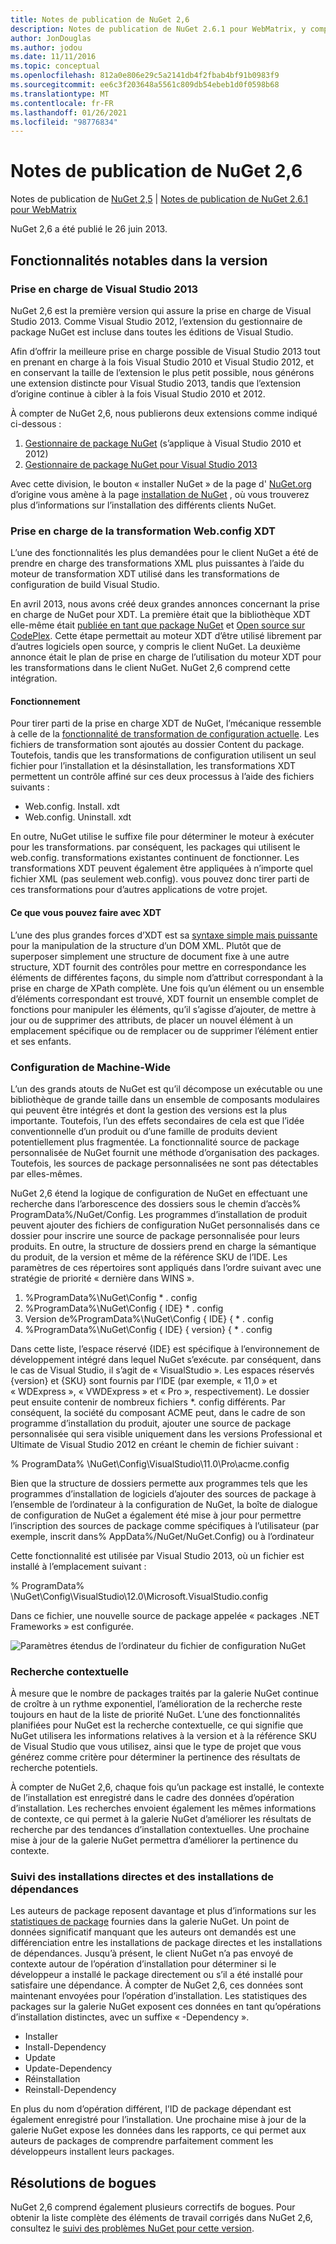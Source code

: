 ```yaml
---
title: Notes de publication de NuGet 2,6
description: Notes de publication de NuGet 2.6.1 pour WebMatrix, y compris les problèmes connus, les correctifs de bogues, les fonctionnalités ajoutées et DCR.
author: JonDouglas
ms.author: jodou
ms.date: 11/11/2016
ms.topic: conceptual
ms.openlocfilehash: 812a0e806e29c5a2141db4f2fbab4bf91b0983f9
ms.sourcegitcommit: ee6c3f203648a5561c809db54ebeb1d0f0598b68
ms.translationtype: MT
ms.contentlocale: fr-FR
ms.lasthandoff: 01/26/2021
ms.locfileid: "98776834"
---
```

# <a name="nuget-26-release-notes"></a>Notes de publication de NuGet 2,6

Notes de publication de [NuGet 2,5](../release-notes/nuget-2.5.md)  |  [Notes de publication de NuGet 2.6.1 pour WebMatrix](../release-notes/nuget-2.6.1-for-webmatrix.md)

NuGet 2,6 a été publié le 26 juin 2013.

## <a name="notable-features-in-the-release"></a>Fonctionnalités notables dans la version

### <a name="support-for-visual-studio-2013"></a>Prise en charge de Visual Studio 2013

NuGet 2,6 est la première version qui assure la prise en charge de Visual Studio 2013. Comme Visual Studio 2012, l’extension du gestionnaire de package NuGet est incluse dans toutes les éditions de Visual Studio.

Afin d’offrir la meilleure prise en charge possible de Visual Studio 2013 tout en prenant en charge à la fois Visual Studio 2010 et Visual Studio 2012, et en conservant la taille de l’extension le plus petit possible, nous générons une extension distincte pour Visual Studio 2013, tandis que l’extension d’origine continue à cibler à la fois Visual Studio 2010 et 2012.

À compter de NuGet 2,6, nous publierons deux extensions comme indiqué ci-dessous :

1. [Gestionnaire de package NuGet](https://marketplace.visualstudio.com/items?itemName=NuGetTeam.NuGetPackageManager) (s’applique à Visual Studio 2010 et 2012)
1. [Gestionnaire de package NuGet pour Visual Studio 2013](https://marketplace.visualstudio.com/items?itemName=NuGetTeam.NuGetPackageManagerforVisualStudio2013)

Avec cette division, le bouton « installer NuGet » de la page d' [NuGet.org](https://nuget.org) d’origine vous amène à la page [installation de NuGet](../install-nuget-client-tools.md) , où vous trouverez plus d’informations sur l’installation des différents clients NuGet.

<a name="xdt"></a>

### <a name="xdt-webconfig-transformation-support"></a>Prise en charge de la transformation Web.config XDT

L’une des fonctionnalités les plus demandées pour le client NuGet a été de prendre en charge des transformations XML plus puissantes à l’aide du moteur de transformation XDT utilisé dans les transformations de configuration de build Visual Studio.

En avril 2013, nous avons créé deux grandes annonces concernant la prise en charge de NuGet pour XDT. La première était que la bibliothèque XDT elle-même était [publiée en tant que package NuGet](https://nuget.org/packages/Microsoft.Web.Xdt) et [Open source sur CodePlex](http://xdt.codeplex.com/). Cette étape permettait au moteur XDT d’être utilisé librement par d’autres logiciels open source, y compris le client NuGet. La deuxième annonce était le plan de prise en charge de l’utilisation du moteur XDT pour les transformations dans le client NuGet. NuGet 2,6 comprend cette intégration.

#### <a name="how-it-works"></a>Fonctionnement

Pour tirer parti de la prise en charge XDT de NuGet, l’mécanique ressemble à celle de la [fonctionnalité de transformation de configuration actuelle](../create-packages/source-and-config-file-transformations.md).
Les fichiers de transformation sont ajoutés au dossier Content du package. Toutefois, tandis que les transformations de configuration utilisent un seul fichier pour l’installation et la désinstallation, les transformations XDT permettent un contrôle affiné sur ces deux processus à l’aide des fichiers suivants :

- Web.config. Install. xdt
- Web.config. Uninstall. xdt

En outre, NuGet utilise le suffixe file pour déterminer le moteur à exécuter pour les transformations. par conséquent, les packages qui utilisent le web.config. transformations existantes continuent de fonctionner. Les transformations XDT peuvent également être appliquées à n’importe quel fichier XML (pas seulement web.config). vous pouvez donc tirer parti de ces transformations pour d’autres applications de votre projet.

#### <a name="what-you-can-do-with-xdt"></a>Ce que vous pouvez faire avec XDT

L’une des plus grandes forces d’XDT est sa [syntaxe simple mais puissante](/previous-versions/aspnet/dd465326(v=vs.110)) pour la manipulation de la structure d’un DOM XML. Plutôt que de superposer simplement une structure de document fixe à une autre structure, XDT fournit des contrôles pour mettre en correspondance les éléments de différentes façons, du simple nom d’attribut correspondant à la prise en charge de XPath complète. Une fois qu’un élément ou un ensemble d’éléments correspondant est trouvé, XDT fournit un ensemble complet de fonctions pour manipuler les éléments, qu’il s’agisse d’ajouter, de mettre à jour ou de supprimer des attributs, de placer un nouvel élément à un emplacement spécifique ou de remplacer ou de supprimer l’élément entier et ses enfants.

### <a name="machine-wide-configuration"></a>Configuration de Machine-Wide

L’un des grands atouts de NuGet est qu’il décompose un exécutable ou une bibliothèque de grande taille dans un ensemble de composants modulaires qui peuvent être intégrés et dont la gestion des versions est la plus importante. Toutefois, l’un des effets secondaires de cela est que l’idée conventionnelle d’un produit ou d’une famille de produits devient potentiellement plus fragmentée.
La fonctionnalité source de package personnalisée de NuGet fournit une méthode d’organisation des packages. Toutefois, les sources de package personnalisées ne sont pas détectables par elles-mêmes.

NuGet 2,6 étend la logique de configuration de NuGet en effectuant une recherche dans l’arborescence des dossiers sous le chemin d’accès% ProgramData%/NuGet/Config. Les programmes d’installation de produit peuvent ajouter des fichiers de configuration NuGet personnalisés dans ce dossier pour inscrire une source de package personnalisée pour leurs produits. En outre, la structure de dossiers prend en charge la sémantique du produit, de la version et même de la référence SKU de l’IDE. Les paramètres de ces répertoires sont appliqués dans l’ordre suivant avec une stratégie de priorité « dernière dans WINS ».

1. %ProgramData%\NuGet\Config \* . config
2. %ProgramData%\NuGet\Config \{ IDE} \* . config
3. Version de%ProgramData%\NuGet\Config \{ IDE} \{ \* . config
4. %ProgramData%\NuGet\Config \{ IDE} \{ version} \{ \* . config

Dans cette liste, l’espace réservé {IDE} est spécifique à l’environnement de développement intégré dans lequel NuGet s’exécute. par conséquent, dans le cas de Visual Studio, il s’agit de « VisualStudio ». Les espaces réservés {version} et {SKU} sont fournis par l’IDE (par exemple, « 11,0 » et « WDExpress », « VWDExpress » et « Pro », respectivement). Le dossier peut ensuite contenir de nombreux fichiers *. config différents.
Par conséquent, la société du composant ACME peut, dans le cadre de son programme d’installation du produit, ajouter une source de package personnalisée qui sera visible uniquement dans les versions Professional et Ultimate de Visual Studio 2012 en créant le chemin de fichier suivant :

% ProgramData% \NuGet\Config\VisualStudio\11.0\Pro\acme.config

Bien que la structure de dossiers permette aux programmes tels que les programmes d’installation de logiciels d’ajouter des sources de package à l’ensemble de l’ordinateur à la configuration de NuGet, la boîte de dialogue de configuration de NuGet a également été mise à jour pour permettre l’inscription des sources de package comme spécifiques à l’utilisateur (par exemple, inscrit dans% AppData%/NuGet/NuGet.Config) ou à l’ordinateur

Cette fonctionnalité est utilisée par Visual Studio 2013, où un fichier est installé à l’emplacement suivant :

% ProgramData% \NuGet\Config\VisualStudio\12.0\Microsoft.VisualStudio.config

Dans ce fichier, une nouvelle source de package appelée « packages .NET Frameworks » est configurée.

![Paramètres étendus de l’ordinateur du fichier de configuration NuGet](./media/NuGet-Config-File-Machine-Wide.png)

### <a name="contextualizing-search"></a>Recherche contextuelle

À mesure que le nombre de packages traités par la galerie NuGet continue de croître à un rythme exponentiel, l’amélioration de la recherche reste toujours en haut de la liste de priorité NuGet. L’une des fonctionnalités planifiées pour NuGet est la recherche contextuelle, ce qui signifie que NuGet utilisera les informations relatives à la version et à la référence SKU de Visual Studio que vous utilisez, ainsi que le type de projet que vous générez comme critère pour déterminer la pertinence des résultats de recherche potentiels.

À compter de NuGet 2,6, chaque fois qu’un package est installé, le contexte de l’installation est enregistré dans le cadre des données d’opération d’installation.  Les recherches envoient également les mêmes informations de contexte, ce qui permet à la galerie NuGet d’améliorer les résultats de recherche par des tendances d’installation contextuelles.  Une prochaine mise à jour de la galerie NuGet permettra d’améliorer la pertinence du contexte.

### <a name="tracking-direct-installs-vs-dependency-installs"></a>Suivi des installations directes et des installations de dépendances

Les auteurs de package reposent davantage et plus d’informations sur les [statistiques de package](http://blog.nuget.org/20130226/Introducing-Package-Statistics.html) fournies dans la galerie NuGet.  Un point de données significatif manquant que les auteurs ont demandés est une différenciation entre les installations de package directes et les installations de dépendances.  Jusqu’à présent, le client NuGet n’a pas envoyé de contexte autour de l’opération d’installation pour déterminer si le développeur a installé le package directement ou s’il a été installé pour satisfaire une dépendance.
À compter de NuGet 2,6, ces données sont maintenant envoyées pour l’opération d’installation.  Les statistiques des packages sur la galerie NuGet exposent ces données en tant qu’opérations d’installation distinctes, avec un suffixe « -Dependency ».

* Installer
* Install-Dependency
* Update
* Update-Dependency
* Réinstallation
* Reinstall-Dependency

En plus du nom d’opération différent, l’ID de package dépendant est également enregistré pour l’installation.  Une prochaine mise à jour de la galerie NuGet expose les données dans les rapports, ce qui permet aux auteurs de packages de comprendre parfaitement comment les développeurs installent leurs packages.

## <a name="bug-fixes"></a>Résolutions de bogues

NuGet 2,6 comprend également plusieurs correctifs de bogues. Pour obtenir la liste complète des éléments de travail corrigés dans NuGet 2,6, consultez le [suivi des problèmes NuGet pour cette version](https://nuget.codeplex.com/workitem/list/advanced?keyword=&status=Closed&type=All&priority=All&release=NuGet%202.6&assignedTo=All&component=All&sortField=LastUpdatedDate&sortDirection=Descending&page=0&reasonClosed=All).